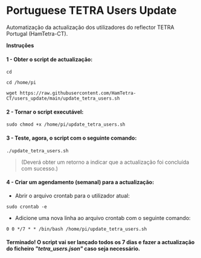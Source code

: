 # Portuguese TETRA Users Update

Automatização da actualização dos utilizadores do reflector TETRA Portugal (HamTetra-CT).

**Instruções**

#### 1 - Obter o script de actualização:
```
cd
```
```
cd /home/pi
```
```
wget https://raw.githubusercontent.com/HamTetra-CT/users_update/main/update_tetra_users.sh
```
#### 2 - Tornar o script executável:
```
sudo chmod +x /home/pi/update_tetra_users.sh
```
#### 3 - Teste, agora, o script com o seguinte comando:
```
./update_tetra_users.sh
```
> (Deverá obter um retorno a indicar que a actualização foi concluída com sucesso.)

#### 4 - Criar um agendamento (semanal) para a actualização:

+ Abrir o arquivo crontab para o utilizador atual:
```
sudo crontab -e
```
+ Adicione uma nova linha ao arquivo crontab com o seguinte comando:
```
0 0 */7 * * /bin/bash /home/pi/update_tetra_users.sh
```

#### Terminado! O script vai ser lançado todos os 7 dias e fazer a actualização do ficheiro *"tetra_users.json"* caso seja necessário. 
